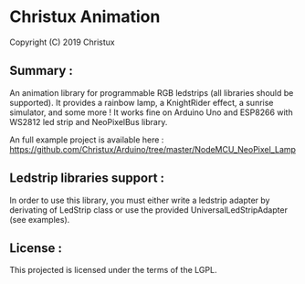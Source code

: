 # Christux Animation

Copyright (C) 2019 Christux

## Summary :

An animation library for programmable RGB ledstrips (all libraries should be supported).
It provides a rainbow lamp, a KnightRider effect, a sunrise simulator, and some more ! It works fine on Arduino Uno and ESP8266 with WS2812 led strip and NeoPixelBus library.

An full example project is available here : <a href="https://github.com/Christux/Arduino/tree/master/NodeMCU_NeoPixel_Lamp">https://github.com/Christux/Arduino/tree/master/NodeMCU_NeoPixel_Lamp</a>

## Ledstrip libraries support :

In order to use this library, you must either write a ledstrip adapter by derivating of LedStrip class or use the provided UniversalLedStripAdapter (see examples).

## License :

This projected is licensed under the terms of the LGPL.